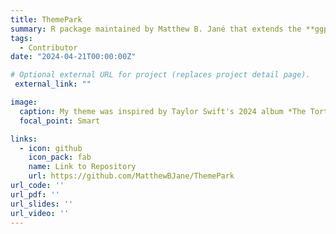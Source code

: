 ```yaml
---
title: ThemePark
summary: R package maintained by Matthew B. Jané that extends the **ggplot** package with plot themes inspired by various works in pop culture.
tags:
  - Contributor
date: "2024-04-21T00:00:00Z"

# Optional external URL for project (replaces project detail page).
 external_link: ""

image:
  caption: My theme was inspired by Taylor Swift's 2024 album *The Tortured Poets Department*.
  focal_point: Smart

links:
  - icon: github
    icon_pack: fab
    name: Link to Repository
    url: https://github.com/MatthewBJane/ThemePark
url_code: ''
url_pdf: ''
url_slides: ''
url_video: ''
---
```


